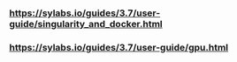 ### https://sylabs.io/guides/3.7/user-guide/singularity_and_docker.html
### https://sylabs.io/guides/3.7/user-guide/gpu.html
